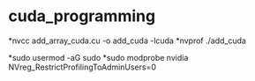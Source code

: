 # cuda_programming


*nvcc add_array_cuda.cu -o add_cuda -lcuda
*nvprof ./add_cuda

*sudo usermod -aG sudo <user>
*sudo modprobe nvidia NVreg_RestrictProfilingToAdminUsers=0
